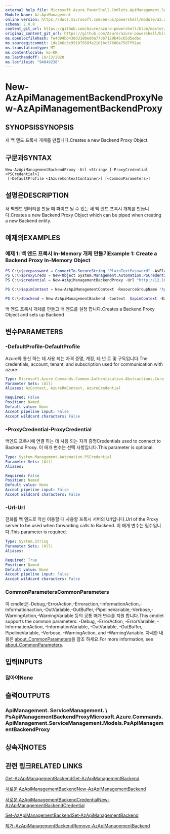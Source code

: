 ```yaml
---
external help file: Microsoft.Azure.PowerShell.Cmdlets.ApiManagement.ServiceManagement.dll-Help.xml
Module Name: Az.ApiManagement
online version: https://docs.microsoft.com/en-us/powershell/module/az.apimanagement/new-azapimanagementbackendproxy
schema: 2.0.0
content_git_url: https://github.com/Azure/azure-powershell/blob/master/src/ApiManagement/ApiManagement/help/New-AzApiManagementBackendProxy.md
original_content_git_url: https://github.com/Azure/azure-powershell/blob/master/src/ApiManagement/ApiManagement/help/New-AzApiManagementBackendProxy.md
ms.openlocfilehash: fe4d94bb438d3180ed0a77bb7129b46c65d5edbc
ms.sourcegitcommit: 1de2b6c3c99197958fa2101bc37680e7507f91ac
ms.translationtype: MT
ms.contentlocale: ko-KR
ms.lasthandoff: 10/13/2020
ms.locfileid: "94049238"
---
```

# <span data-ttu-id="fe101-101">New-AzApiManagementBackendProxy</span><span class="sxs-lookup"><span data-stu-id="fe101-101">New-AzApiManagementBackendProxy</span></span>

## <span data-ttu-id="fe101-102">SYNOPSIS</span><span class="sxs-lookup"><span data-stu-id="fe101-102">SYNOPSIS</span></span>
<span data-ttu-id="fe101-103">새 백 엔드 프록시 개체를 만듭니다.</span><span class="sxs-lookup"><span data-stu-id="fe101-103">Creates a new Backend Proxy Object.</span></span>

## <span data-ttu-id="fe101-104">구문과</span><span class="sxs-lookup"><span data-stu-id="fe101-104">SYNTAX</span></span>

```
New-AzApiManagementBackendProxy -Url <String> [-ProxyCredential <PSCredential>]
 [-DefaultProfile <IAzureContextContainer>] [<CommonParameters>]
```

## <span data-ttu-id="fe101-105">설명은</span><span class="sxs-lookup"><span data-stu-id="fe101-105">DESCRIPTION</span></span>
<span data-ttu-id="fe101-106">새 백엔드 엔터티를 만들 때 파이프 될 수 있는 새 백 엔드 프록시 개체를 만듭니다.</span><span class="sxs-lookup"><span data-stu-id="fe101-106">Creates a new Backend Proxy Object which can be piped when creating a new Backend entity.</span></span>

## <span data-ttu-id="fe101-107">예제의</span><span class="sxs-lookup"><span data-stu-id="fe101-107">EXAMPLES</span></span>

### <span data-ttu-id="fe101-108">예제 1: 백 엔드 프록시 In-Memory 개체 만들기</span><span class="sxs-lookup"><span data-stu-id="fe101-108">Example 1: Create a Backend Proxy In-Memory Object</span></span>
```powershell
PS C:\>$secpassword = ConvertTo-SecureString "PlainTextPassword" -AsPlainText -Force
PS C:\>$proxyCreds = New-Object System.Management.Automation.PSCredential ("foo", $secpassword)
PS C:\>$credential = New-AzApiManagementBackendProxy -Url "http://12.168.1.1:8080" -ProxyCredential $proxyCreds

PS C:\>$apimContext = New-AzApiManagementContext -ResourceGroupName "Api-Default-WestUS" -ServiceName "contoso"

PS C:\>$backend = New-AzApiManagementBackend -Context  $apimContext -BackendId 123 -Url 'https://contoso.com/awesomeapi' -Protocol http -Title "first backend" -SkipCertificateChainValidation $true -Proxy $credential -Description "backend with proxy server"
```

<span data-ttu-id="fe101-109">백 엔드 프록시 개체를 만들고 백 엔드를 설정 합니다.</span><span class="sxs-lookup"><span data-stu-id="fe101-109">Creates a Backend Proxy Object and sets up Backend</span></span>

## <span data-ttu-id="fe101-110">변수</span><span class="sxs-lookup"><span data-stu-id="fe101-110">PARAMETERS</span></span>

### <span data-ttu-id="fe101-111">-DefaultProfile</span><span class="sxs-lookup"><span data-stu-id="fe101-111">-DefaultProfile</span></span>
<span data-ttu-id="fe101-112">Azure와 통신 하는 데 사용 되는 자격 증명, 계정, 테 넌 트 및 구독입니다.</span><span class="sxs-lookup"><span data-stu-id="fe101-112">The credentials, account, tenant, and subscription used for communication with azure.</span></span>

```yaml
Type: Microsoft.Azure.Commands.Common.Authentication.Abstractions.Core.IAzureContextContainer
Parameter Sets: (All)
Aliases: AzContext, AzureRmContext, AzureCredential

Required: False
Position: Named
Default value: None
Accept pipeline input: False
Accept wildcard characters: False
```

### <span data-ttu-id="fe101-113">-ProxyCredential</span><span class="sxs-lookup"><span data-stu-id="fe101-113">-ProxyCredential</span></span>
<span data-ttu-id="fe101-114">백엔드 프록시에 연결 하는 데 사용 되는 자격 증명</span><span class="sxs-lookup"><span data-stu-id="fe101-114">Credentials used to connect to Backend Proxy.</span></span> <span data-ttu-id="fe101-115">이 매개 변수는 선택 사항입니다.</span><span class="sxs-lookup"><span data-stu-id="fe101-115">This parameter is optional.</span></span>

```yaml
Type: System.Management.Automation.PSCredential
Parameter Sets: (All)
Aliases:

Required: False
Position: Named
Default value: None
Accept pipeline input: False
Accept wildcard characters: False
```

### <span data-ttu-id="fe101-116">-Url</span><span class="sxs-lookup"><span data-stu-id="fe101-116">-Url</span></span>
<span data-ttu-id="fe101-117">전화를 백 엔드로 착신 이동할 때 사용할 프록시 서버의 Url입니다.</span><span class="sxs-lookup"><span data-stu-id="fe101-117">Url of the Proxy server to be used when forwarding calls to Backend.</span></span>
<span data-ttu-id="fe101-118">이 매개 변수는 필수입니다.</span><span class="sxs-lookup"><span data-stu-id="fe101-118">This parameter is required.</span></span>

```yaml
Type: System.String
Parameter Sets: (All)
Aliases:

Required: True
Position: Named
Default value: None
Accept pipeline input: False
Accept wildcard characters: False
```

### <span data-ttu-id="fe101-119">CommonParameters</span><span class="sxs-lookup"><span data-stu-id="fe101-119">CommonParameters</span></span>
<span data-ttu-id="fe101-120">이 cmdlet은-Debug,-ErrorAction,-Erroraction,-InformationAction,-Informationaction,-OutVariable,-OutBuffer,-PipelineVariable,-Verbose,-WarningAction,-WarningVariable 등의 공통 매개 변수를 지원 합니다.</span><span class="sxs-lookup"><span data-stu-id="fe101-120">This cmdlet supports the common parameters: -Debug, -ErrorAction, -ErrorVariable, -InformationAction, -InformationVariable, -OutVariable, -OutBuffer, -PipelineVariable, -Verbose, -WarningAction, and -WarningVariable.</span></span> <span data-ttu-id="fe101-121">자세한 내용은 [about_CommonParameters](http://go.microsoft.com/fwlink/?LinkID=113216)을 참조 하세요.</span><span class="sxs-lookup"><span data-stu-id="fe101-121">For more information, see [about_CommonParameters](http://go.microsoft.com/fwlink/?LinkID=113216).</span></span>

## <span data-ttu-id="fe101-122">입력</span><span class="sxs-lookup"><span data-stu-id="fe101-122">INPUTS</span></span>

### <span data-ttu-id="fe101-123">않아야</span><span class="sxs-lookup"><span data-stu-id="fe101-123">None</span></span>

## <span data-ttu-id="fe101-124">출력</span><span class="sxs-lookup"><span data-stu-id="fe101-124">OUTPUTS</span></span>

### <span data-ttu-id="fe101-125">ApiManagement. ServiceManagement. \ PsApiManagementBackendProxy</span><span class="sxs-lookup"><span data-stu-id="fe101-125">Microsoft.Azure.Commands.ApiManagement.ServiceManagement.Models.PsApiManagementBackendProxy</span></span>

## <span data-ttu-id="fe101-126">상속자</span><span class="sxs-lookup"><span data-stu-id="fe101-126">NOTES</span></span>

## <span data-ttu-id="fe101-127">관련 링크</span><span class="sxs-lookup"><span data-stu-id="fe101-127">RELATED LINKS</span></span>

[<span data-ttu-id="fe101-128">Get-AzApiManagementBackend</span><span class="sxs-lookup"><span data-stu-id="fe101-128">Get-AzApiManagementBackend</span></span>](./Get-AzApiManagementBackend.md)

[<span data-ttu-id="fe101-129">새로운 AzApiManagementBackend</span><span class="sxs-lookup"><span data-stu-id="fe101-129">New-AzApiManagementBackend</span></span>](./New-AzApiManagementBackend.md)

[<span data-ttu-id="fe101-130">새로운 AzApiManagementBackendCredential</span><span class="sxs-lookup"><span data-stu-id="fe101-130">New-AzApiManagementBackendCredential</span></span>](./New-AzApiManagementBackendCredential.md)

[<span data-ttu-id="fe101-131">Set-AzApiManagementBackend</span><span class="sxs-lookup"><span data-stu-id="fe101-131">Set-AzApiManagementBackend</span></span>](./Set-AzApiManagementBackend.md)

[<span data-ttu-id="fe101-132">제거-AzApiManagementBackend</span><span class="sxs-lookup"><span data-stu-id="fe101-132">Remove-AzApiManagementBackend</span></span>](./Remove-AzApiManagementBackend.md)

